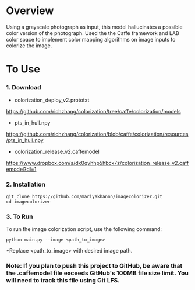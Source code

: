 # Overview
Using a grayscale photograph as input, this model hallucinates a possible color version of the photograph. Used the the Caffe framework and LAB color space to implement color mapping algorithms on image inputs to colorize the image.

# To Use

### 1. Download 
* colorization_deploy_v2.prototxt 

https://github.com/richzhang/colorization/tree/caffe/colorization/models
* pts_in_hull.npy

https://github.com/richzhang/colorization/blob/caffe/colorization/resources/pts_in_hull.npy
* colorization_release_v2.caffemodel

https://www.dropbox.com/s/dx0qvhhp5hbcx7z/colorization_release_v2.caffemodel?dl=1

### 2. Installation

    git clone https://github.com/mariyakhannn/imagecolorizer.git
    cd imagecolorizer
    
### 3. To Run
To run the image colorization script, use the following command:

    python main.py --image <path_to_image>

*Replace <path_to_image> with desired image path.

### Note: If you plan to push this project to GitHub, be aware that the .caffemodel file exceeds GitHub's 100MB file size limit. You will need to track this file using Git LFS.
